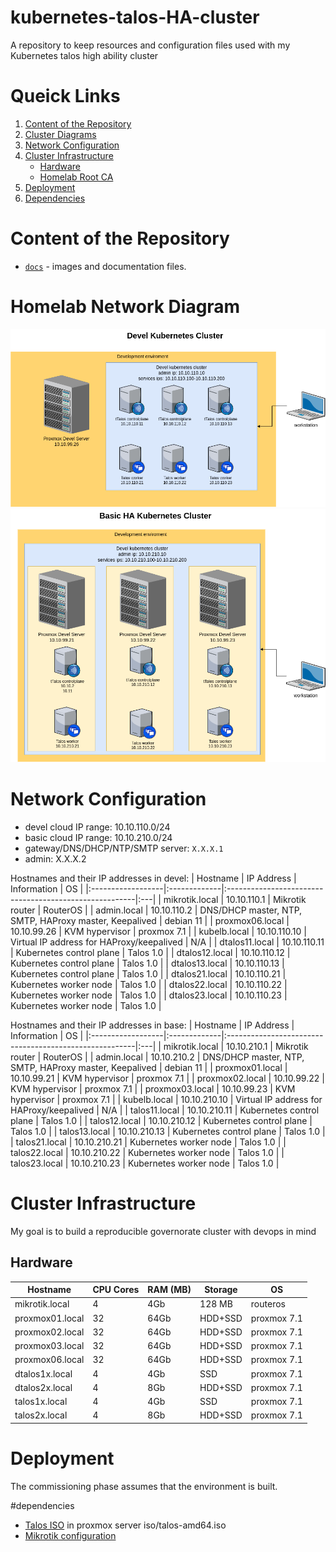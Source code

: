 # kubernetes-talos-HA-cluster

A repository to keep resources and configuration files used with my Kubernetes talos high ability cluster

# Queick Links

1. [Content of the Repository](#content-of-the-repository)
2. [Cluster Diagrams](#Cluster-diagrams)
3. [Network Configuration](#network-configuration)
4. [Cluster Infrastructure](#homelab-infrastructure)
    * [Hardware](#hardware)
    * [Homelab Root CA](#homelab-root-ca)
5. [Deployment](#deployment)
6. [Dependencies](#dependencies)

# Content of the Repository
* [`docs`](./docs/) - images and documentation files.

# Homelab Network Diagram

![Devel Cluster Diagramm](./docs/devel.png)
![Basic Cluster Diagramm](./docs/basic.png)

# Network Configuration

* devel cloud IP range: 10.10.110.0/24
* basic cloud IP range: 10.10.210.0/24
* gateway/DNS/DHCP/NTP/SMTP server: `X.X.X.1`
* admin: X.X.X.2

Hostnames and their IP addresses in devel:
| Hostname          | IP Address   | Information                                            | OS |
|:------------------|:-------------|:-------------------------------------------------------|:---|
| mikrotik.local    | 10.10.110.1  | Mikrotik router                                        | RouterOS |
| admin.local       | 10.10.110.2  | DNS/DHCP master, NTP, SMTP, HAProxy master, Keepalived | debian 11 |
| proxmox06.local   | 10.10.99.26  | KVM hypervisor                                         | proxmox 7.1 |
| kubelb.local      | 10.10.110.10 | Virtual IP address for HAProxy/keepalived              | N/A |
| dtalos11.local    | 10.10.110.11 | Kubernetes control plane                               | Talos 1.0 |
| dtalos12.local    | 10.10.110.12 | Kubernetes control plane                               | Talos 1.0 |
| dtalos13.local    | 10.10.110.13 | Kubernetes control plane                               | Talos 1.0 |
| dtalos21.local    | 10.10.110.21 | Kubernetes worker node                                 | Talos 1.0 |
| dtalos22.local    | 10.10.110.22 | Kubernetes worker node                                 | Talos 1.0 |
| dtalos23.local    | 10.10.110.23 | Kubernetes worker node                                 | Talos 1.0 |

Hostnames and their IP addresses in base:
| Hostname          | IP Address   | Information                                            | OS |
|:------------------|:-------------|:-------------------------------------------------------|:---|
| mikrotik.local    | 10.10.210.1  | Mikrotik router                                        | RouterOS |
| admin.local       | 10.10.210.2  | DNS/DHCP master, NTP, SMTP, HAProxy master, Keepalived | debian 11 |
| proxmox01.local   | 10.10.99.21  | KVM hypervisor                                         | proxmox 7.1 |
| proxmox02.local   | 10.10.99.22  | KVM hypervisor                                         | proxmox 7.1 |
| proxmox03.local   | 10.10.99.23  | KVM hypervisor                                         | proxmox 7.1 |
| kubelb.local      | 10.10.210.10 | Virtual IP address for HAProxy/keepalived              | N/A |
| talos11.local     | 10.10.210.11 | Kubernetes control plane                               | Talos 1.0 |
| talos12.local     | 10.10.210.12 | Kubernetes control plane                               | Talos 1.0 |
| talos13.local     | 10.10.210.13 | Kubernetes control plane                               | Talos 1.0 |
| talos21.local     | 10.10.210.21 | Kubernetes worker node                                 | Talos 1.0 |
| talos22.local     | 10.10.210.22 | Kubernetes worker node                                 | Talos 1.0 |
| talos23.local     | 10.10.210.23 | Kubernetes worker node                                 | Talos 1.0 |

# Cluster Infrastructure

My goal is to build a reproducible governorate cluster with devops in mind

## Hardware

| Hostname | CPU Cores | RAM (MB) | Storage | OS |
| --- | --- | --- | --- | --- |
| mikrotik.local  |  4 |  4Gb | 128 MB | routeros |
| proxmox01.local | 32 | 64Gb | HDD+SSD | proxmox 7.1 |
| proxmox02.local | 32 | 64Gb | HDD+SSD | proxmox 7.1 |
| proxmox03.local | 32 | 64Gb | HDD+SSD | proxmox 7.1 |
| proxmox06.local | 32 | 64Gb | HDD+SSD | proxmox 7.1 |
| dtalos1x.local  |  4 |  4Gb | SSD | proxmox 7.1 |
| dtalos2x.local  |  4 |  8Gb | HDD+SSD | proxmox 7.1 |
| talos1x.local   |  4 |  4Gb | SSD | proxmox 7.1 |
| talos2x.local   |  4 |  8Gb | HDD+SSD | proxmox 7.1 |

# Deployment

The commissioning phase assumes that the environment is built.

#dependencies

* [Talos ISO](https://github.com/siderolabs/talos/releases/download/v1.0.0/talos-amd64.iso) in proxmox server iso/talos-amd64.iso
* [Mikrotik configuration](./mikrotik/devel.rsc)

